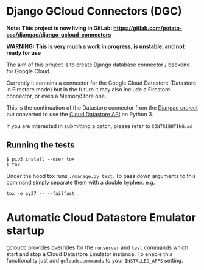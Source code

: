 # Django GCloud Connectors (DGC)

**Note: This project is now living in GitLab: https://gitlab.com/potato-oss/djangae/django-gcloud-connectors**

**WARNING: This is very much a work in progress, is unstable, and not ready for use**

The aim of this project is to create Django database connector / backend for Google Cloud.

Currently it contains a connector for the Google Cloud Datastore (Datastore in Firestore mode)
but in the future it may also include a Firestore connector, or even a MemoryStore one.

This is the continuation of the Datastore connector from the [Djangae project](https://github.com/potatolondon/djangae)
but converted to use the [Cloud Datastore API](https://googleapis.github.io/google-cloud-python/latest/datastore/) on Python 3.

If you are interested in submitting a patch, please refer to `CONTRIBUTING.md`


## Running the tests

```
$ pip3 install --user tox
$ tox
```

Under the hood tox runs `./manage.py test`. To pass down arguments to this command simply separate them with a double hyphen. e.g.

```
tox -e py37 -- --failfast
```

# Automatic Cloud Datastore Emulator startup

gcloudc provides overrides for the `runserver` and `test` commands which
start and stop a Cloud Datastore Emulator instance. To enable this functionality
just add `gcloudc.commands` to your `INSTALLED_APPS` setting.
